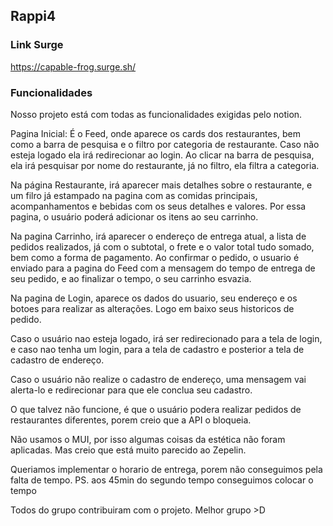 ## Rappi4

### Link Surge
<https://capable-frog.surge.sh/>

### Funcionalidades
Nosso projeto está com todas as funcionalidades exigidas pelo notion.

Pagina Inicial:
É o Feed, onde aparece os cards dos restaurantes, bem como a barra de pesquisa e o filtro por categoria de restaurante. Caso não esteja logado ela irá redirecionar ao login. Ao clicar na barra de pesquisa, ela irá pesquisar por nome do restaurante, já no filtro, ela filtra a categoria.

Na página Restaurante, irá aparecer mais detalhes sobre o restaurante, e um filro já estampado na pagina com as comidas principais, acompanhamentos e bebidas com os seus detalhes e valores. Por essa pagina, o usuário poderá adicionar os itens ao seu carrinho.

Na pagina Carrinho, irá aparecer o endereço de entrega atual, a lista de pedidos realizados, já com o subtotal, o frete e o valor total tudo somado, bem como a forma de pagamento. Ao confirmar o pedido, o usuario é enviado para a pagina do Feed com a mensagem do tempo de entrega de seu pedido, e ao finalizar o tempo,  o seu carrinho esvazia.

Na pagina de Login, aparece os dados do usuario, seu endereço e os botoes para realizar as alterações. Logo em baixo seus historicos de pedido.

Caso o usuário nao esteja logado, irá ser redirecionado para a tela de login, e caso nao tenha um login, para a tela de cadastro e posterior a tela de cadastro de endereço.

Caso o usuário não realize o cadastro de endereço, uma mensagem vai alerta-lo e redirecionar para que ele conclua seu cadastro.

O que talvez não funcione, é que o usuário podera realizar pedidos de restaurantes diferentes, porem creio que a API o bloqueia.

Não usamos o MUI, por isso algumas coisas da estética não foram aplicadas. Mas creio que está muito parecido ao Zepelin. 

Queriamos implementar o horario de entrega, porem não conseguimos pela falta de tempo. 
PS. aos 45min do segundo tempo conseguimos colocar o tempo

Todos do grupo contribuiram com o projeto. Melhor grupo >D

